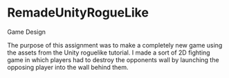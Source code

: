 # RemadeUnityRogueLike
Game Design

The purpose of this assignment was to make a completely new game using the assets from the Unity roguelike tutorial.
I made a sort of 2D fighting game in which players had to destroy the opponents wall by launching the opposing player into the wall behind them.
